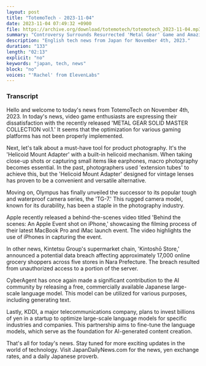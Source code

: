 ```yaml
---
layout: post
title: "TotemoTech - 2023-11-04"
date: 2023-11-04 07:49:32 +0900
file: https://archive.org/download/totemotech/totemotech_2023-11-04.mp3
summary: "Controversy Surrounds Resurrected 'Metal Gear' Game and Amazing 'Helicoid Mount Adapter', & more…"
description: "English tech news from Japan for November 4th, 2023."
duration: "133"
length: "02:13"
explicit: "no"
keywords: "japan, tech, news"
block: "no"
voices: "'Rachel' from ElevenLabs"
---
```


### Transcript

Hello and welcome to today's news from TotemoTech on November 4th, 2023. In today's news, video game enthusiasts are expressing their dissatisfaction with the recently released 'METAL GEAR SOLID MASTER COLLECTION vol.1.' It seems that the optimization for various gaming platforms has not been properly implemented.

Next, let's talk about a must-have tool for product photography. It's the 'Helicoid Mount Adapter' with a built-in helicoid mechanism. When taking close-up shots or capturing small items like earphones, macro photography becomes essential. In the past, photographers used 'extension tubes' to achieve this, but the 'Helicoid Mount Adapter' designed for vintage lenses has proven to be a convenient and versatile alternative.

Moving on, Olympus has finally unveiled the successor to its popular tough and waterproof camera series, the 'TG-7.' This rugged camera model, known for its durability, has been a staple in the photography industry.

Apple recently released a behind-the-scenes video titled 'Behind the scenes: An Apple Event shot on iPhone,' showcasing the filming process of their latest MacBook Pro and iMac launch event. The video highlights the use of iPhones in capturing the event.

In other news, Kintetsu Group's supermarket chain, 'Kintoshō Store,' announced a potential data breach affecting approximately 17,000 online grocery shoppers across five stores in Nara Prefecture. The breach resulted from unauthorized access to a portion of the server.

CyberAgent has once again made a significant contribution to the AI community by releasing a free, commercially available Japanese large-scale language model. This model can be utilized for various purposes, including generating text.

Lastly, KDDI, a major telecommunications company, plans to invest billions of yen in a startup to optimize large-scale language models for specific industries and companies. This partnership aims to fine-tune the language models, which serve as the foundation for AI-generated content creation.

That's all for today's news. Stay tuned for more exciting updates in the world of technology.   Visit JapanDailyNews.com for the news, yen exchange rates, and a daily Japanese proverb.
